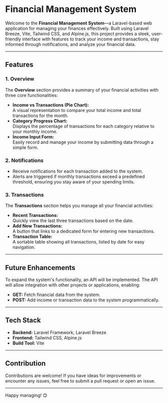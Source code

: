 # Financial Management System

Welcome to the **Financial Management System**—a Laravel-based web application for managing your finances effectively. Built using Laravel Breeze, Vite, Tailwind CSS, and Alpine.js, this project provides a sleek, user-friendly interface with features to track your income and transactions, stay informed through notifications, and analyze your financial data.

---

## Features

### 1. **Overview**
The **Overview** section provides a summary of your financial activities with three core functionalities:  
- **Income vs Transactions (Pie Chart):**  
  A visual representation to compare your total income and total transactions for the month.  
- **Category Progress Chart:**  
  Displays the percentage of transactions for each category relative to your monthly income.  
- **Income Input Form:**  
  Easily record and manage your income by submitting data through a simple form.

### 2. **Notifications**
- Receive notifications for each transaction added to the system.  
- Alerts are triggered if monthly transactions exceed a predefined threshold, ensuring you stay aware of your spending limits.  

### 3. **Transactions**
The **Transactions** section helps you manage all your financial activities:  
- **Recent Transactions:**  
  Quickly view the last three transactions based on the date.  
- **Add New Transactions:**  
  A button that links to a dedicated form for entering new transactions.  
- **Transaction Table:**  
  A sortable table showing all transactions, listed by date for easy navigation.  

---

## Future Enhancements
To expand the system's functionality, an API will be implemented. The API will allow integration with other projects or applications, enabling:  
- **GET:** Fetch financial data from the system.  
- **POST:** Add income or transaction data to the system programmatically.  

---

## Tech Stack
- **Backend:** Laravel Framework, Laravel Breeze
- **Frontend:** Tailwind CSS, Alpine.js  
- **Build Tool:** Vite  

---


## Contribution
Contributions are welcome! If you have ideas for improvements or encounter any issues, feel free to submit a pull request or open an issue.

--- 

Happy managing! 😊